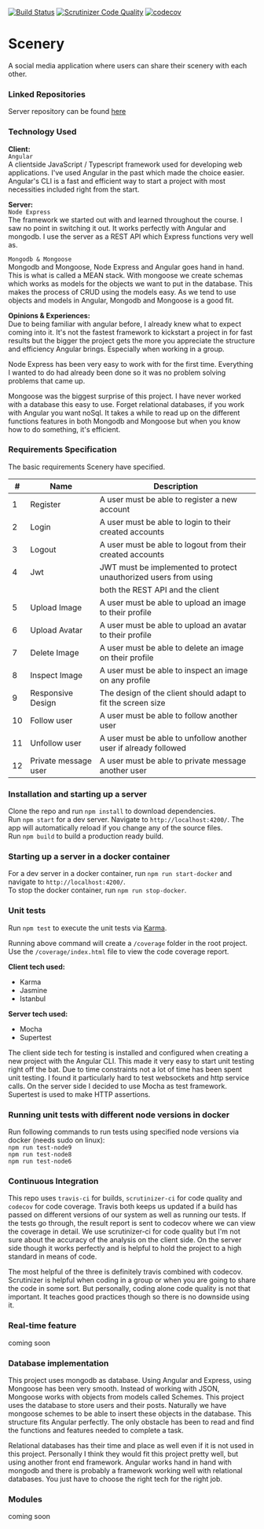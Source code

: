 [![Build Status](https://travis-ci.org/Paikz/scenery.svg?branch=master)](https://travis-ci.org/Paikz/scenery)
[![Scrutinizer Code Quality](https://scrutinizer-ci.com/g/Paikz/scenery/badges/quality-score.png?b=master)](https://scrutinizer-ci.com/g/Paikz/scenery/?branch=master)
[![codecov](https://codecov.io/gh/Paikz/scenery/branch/master/graph/badge.svg)](https://codecov.io/gh/Paikz/scenery)

# Scenery

A social media application where users can share their scenery with each other.  

### Linked Repositories

Server repository can be found [here](https://github.com/Paikz/scenery_server)

### Technology Used

**Client:**  
`Angular`  
A clientside JavaScript / Typescript framework used for developing web applications. I've used Angular in the past which made the choice easier. Angular's CLI is a fast and efficient way to start a project with most necessities included right from the start.

**Server:**    
`Node Express`  
The framework we started out with and learned throughout the course. I saw no point in switching it out. It works perfectly with Angular and mongodb. I use the server as a REST API which Express functions very well as.

`Mongodb & Mongoose`  
Mongodb and Mongoose, Node Express and Angular goes hand in hand. This is what is called a MEAN stack. With mongoose we create schemas which works as models for the objects we want to put in the database. This makes the process of CRUD using the models easy. As we tend to use objects and models in Angular, Mongodb and Mongoose is a good fit.

**Opinions & Experiences:**  
Due to being familiar with angular before, I already knew what to expect coming into it. It's not the fastest framework to kickstart a project in for fast results but the bigger the project gets the more you appreciate the structure and efficiency Angular brings. Especially when working in a group.  

Node Express has been very easy to work with for the first time. Everything I wanted to do had already been done so it was no problem solving problems that came up.  

Mongoose was the biggest surprise of this project. I have never worked with a database this easy to use. Forget relational databases, if you work with Angular you want noSql. It takes a while to read up on the different functions features in both Mongodb and Mongoose but when you know how to do something, it's efficient.  


### Requirements Specification

The basic requirements Scenery have specified.

| #  | Name                 | Description                                                                   |
|----|----------------------|-------------------------------------------------------------------------------|
| 1  | Register             | A user must be able to register a new account                                 |
| 2  | Login                | A user must be able to login to their created accounts                        |
| 3  | Logout               | A user must be able to logout from their created accounts                     |
| 4  | Jwt                  | JWT must be implemented to protect unauthorized users from using              |
|    |                      | both the REST API and the client                                              |
| 5  | Upload Image         | A user must be able to upload an image to their profile                       |
| 6  | Upload Avatar        | A user must be able to upload an avatar to their profile                      |
| 7  | Delete Image         | A user must be able to delete an image on their profile                       |
| 8  | Inspect Image        | A user must be able to inspect an image on any profile                        |
| 9  | Responsive Design    | The design of the client should adapt to fit the screen size                  |
| 10 | Follow user          | A user must be able to follow another user                                    |
| 11 | Unfollow user        | A user must be able to unfollow another user if already followed              |
| 12 | Private message user | A user must be able to private message another user                           |


### Installation and starting up a server

Clone the repo and run `npm install` to download dependencies.  
Run `npm start` for a dev server. Navigate to `http://localhost:4200/`. The app will automatically reload if you change any of the source files.  
Run `npm build` to build a production ready build.

### Starting up a server in a docker container

For a dev server in a docker container, run `npm run start-docker` and navigate to `http://localhost:4200/`.  
To stop the docker container, run `npm run stop-docker`.  

### Unit tests

Run `npm test` to execute the unit tests via [Karma](https://karma-runner.github.io).  

Running above command will create a `/coverage` folder in the root project. Use the `/coverage/index.html` file to view the code coverage report.

**Client tech used:**  
* Karma
* Jasmine
* Istanbul

**Server tech used:**  
* Mocha
* Supertest

The client side tech for testing is installed and configured when creating a new project with the Angular CLI. This made it very easy to start unit testing right off the bat. Due to time constraints not a lot of time has been spent unit testing. I found it particularly hard to test websockets and http service calls. On the server side I decided to use Mocha as test framework. Supertest is used to make HTTP assertions.


### Running unit tests with different node versions in docker

Run following commands to run tests using specified node versions via docker (needs sudo on linux):  
`npm run test-node9`  
`npm run test-node8`  
`npm run test-node6`  


### Continuous Integration

This repo uses `travis-ci` for builds, `scrutinizer-ci` for code quality and `codecov` for code coverage. Travis both keeps us updated if a build has passed on different versions of our system as well as running our tests. If the tests go through, the result report is sent to codecov where we can view the coverage in detail. We use scrutinizer-ci for code quality but I'm not sure about the accuracy of the analysis on the client side. On the server side though it works perfectly and is helpful to hold the project to a high standard in means of code.  

The most helpful of the three is definitely travis combined with codecov. Scrutinizer is helpful when coding in a group or when you are going to share the code in some sort. But personally, coding alone code quality is not that important. It teaches good practices though so there is no downside using it.  

### Real-time feature

coming soon

### Database implementation

This project uses mongodb as database. Using Angular and Express, using Mongoose has been very smooth. Instead of working with JSON, Mongoose works with objects from models called Schemes. This project uses the database to store users and their posts. Naturally we have mongoose schemes to be able to insert these objects in the database. This structure fits Angular perfectly. The only obstacle has been to read and find the functions and features needed to complete a task.  

Relational databases has their time and place as well even if it is not used in this project. Personally I think they would fit this project pretty well, but using another front end framework. Angular works hand in hand with mongodb and there is probably a framework working well with relational databases. You just have to choose the right tech for the right job.

### Modules

coming soon
